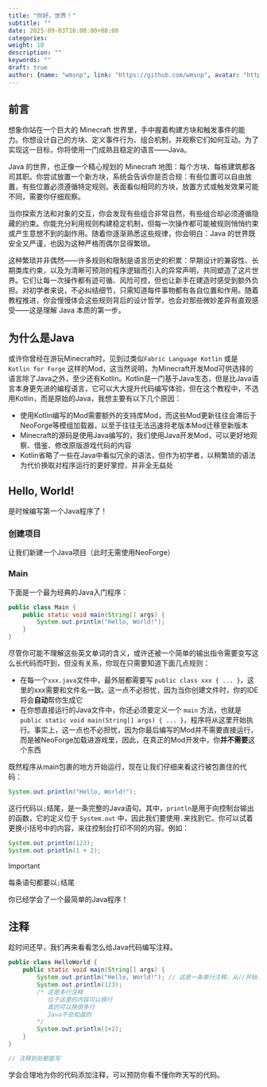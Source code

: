 ```yaml
---
title: "你好，世界！"
subtitle: ""
date: 2025-09-03T16:00:00+08:00
categories:
weight: 10
description: ""
keywords: ""
draft: true
author: {name: "wmsnp", link: "https://github.com/wmsnp", avatar: "https://i.ooxx.ooo/i/ZGM0M.jpg"}
---
```


## 前言

想象你站在一个巨大的 Minecraft 世界里，手中握着构建方块和触发事件的能力。你想设计自己的方块、定义事件行为、组合机制，并观察它们如何互动。为了实现这一目标，你将使用一门成熟且稳定的语言——Java。

Java 的世界，也正像一个精心规划的 Minecraft 地图：每个方块、每栋建筑都各司其职。你尝试放置一个新方块，系统会告诉你是否合规：有些位置可以自由放置，有些位置必须遵循特定规则。表面看似相同的方块，放置方式或触发效果可能不同，需要你仔细观察。

当你探索方法和对象的交互，你会发现有些组合非常自然，有些组合却必须遵循隐藏的约束。你能充分利用规则构建稳定机制，但每一次操作都可能被规则悄悄约束或产生意想不到的副作用。随着你逐渐熟悉这些规律，你会明白：Java 的世界既安全又严谨，也因为这种严格而偶尔显得繁琐。

这种繁琐并非偶然——许多规则和限制是语言历史的积累：早期设计的兼容性、长期类库约束，以及为清晰可预测的程序逻辑而引入的异常声明，共同塑造了这片世界。它们让每一次操作都有迹可循、风险可控，但也让新手在建造时感受到额外负担。对初学者来说，不必纠结细节，只需知道每件事物都有各自位置和作用。随着教程推进，你会慢慢体会这些规则背后的设计哲学，也会对那些微妙差异有直观感受——这是理解 Java 本质的第一步。

## 为什么是Java

或许你曾经在游玩Minecraft时，见到过类似`Fabric Language Kotlin` 或是 `Kotlin for Forge` 这样的Mod，这当然说明，为Minecraft开发Mod可供选择的语言除了Java之外，至少还有Kotlin。Kotlin是一门基于Java生态，但是比Java语言本身更先进的编程语言，它可以大大提升代码编写体验，但在这个教程中，不选用Kotlin，而是原始的Java，我想主要有以下几个原因：
+ 使用Kotlin编写的Mod需要额外的支持库Mod，而这些Mod更新往往会滞后于NeoForge等模组加载器，以至于往往无法迅速将老版本Mod迁移至新版本
+ Minecraft的源码是使用Java编写的，我们使用Java开发Mod，可以更好地观察、借鉴、修改原版游戏代码的内容
+ Kotlin省略了一些在Java中看似冗余的语法，但作为初学者，以稍繁琐的语法为代价换取对程序运行的更好掌控，并非全无益处

## Hello, World!

是时候编写第一个Java程序了！
### 创建项目

让我们新建一个Java项目（此时无需使用NeoForge）
### Main

下面是一个最为经典的Java入门程序：

``` java
public class Main {
    public static void main(String[] args) {
        System.out.println("Hello, World!");
    }
}
```

尽管你可能不理解这些英文单词的含义，或许还被一个简单的输出指令需要变写这么长代码而吓到，但没有关系，你现在只需要知道下面几点规则：
+ 在每一个`xxx.java`文件中，最外层都需要写 `public class xxx { ... }`，这里的xxx需要和文件名一致。这一点不必担忧，因为当你创建文件时，你的IDE将会**自动**帮你生成它
+ 在你想直接运行的Java文件中，你还必须要定义一个 `main` 方法，也就是`public static void main(String[] args) { ... }`，程序将从这里开始执行。事实上，这一点也不必担忧，因为你最后编写的Mod并不需要直接运行，而是被NeoForge加载进游戏里，因此，在真正的Mod开发中，你**并不需要**这个东西

既然程序从main包裹的地方开始运行，现在让我们仔细来看这行被包裹住的代码：
```Java
System.out.println("Hello, World!");
```

这行代码以`;`结尾，是一条完整的Java语句。其中，`println`是用于向控制台输出的函数，它的定义位于 `System.out` 中，因此我们要使用`.`来找到它。你可以试着更换小括号中的内容，来往控制台打印不同的内容。例如：
```Java
System.out.println(123);
System.out.println(1 + 2);
```

> [!IMPORTANT]
> 每条语句都要以`;`结尾

你已经学会了一个最简单的Java程序！

## 注释

趁时间还早，我们再来看看怎么给Java代码编写注释。

```Java
public class HelloWorld {
    public static void main(String[] args) {
        System.out.println("Hello, World!"); // 这是一条单行注释，从//开始，到这行末尾，你可以随便写
        System.out.println(123);
        /* 这是多行注释
           位于这里的内容可以换行
           真的可以换很多行
           Java不会知道的
        */
        System.out.println(1+2);
    }
}

// 注释到处都能写
```

学会合理地为你的代码添加注释，可以预防你看不懂你昨天写的代码。